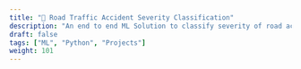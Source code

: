 ```yaml
---
title: "🚦 Road Traffic Accident Severity Classification"
description: "An end to end ML Solution to classify severity of road accidents"
draft: false
tags: ["ML", "Python", "Projects"]
weight: 101
---
```

